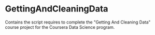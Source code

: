 GettingAndCleaningData
======================

Contains the script requires to complete the "Getting And Cleaning Data" course project for the Coursera Data Science program.
